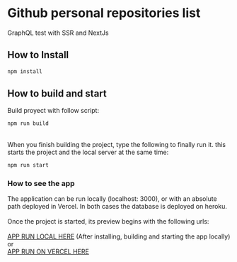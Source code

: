 # Github personal repositories list

GraphQL test with SSR and NextJs

## How to Install

```bash
npm install
```

## How to build and start
Build proyect with follow script: 

```bash
npm run build
```
\
When you finish building the project, type the following to finally run it. this starts the project and the local server at the same time:

```bash
npm run start
```

### How to see the app
The application can be run locally (localhost: 3000), or with an absolute path deployed in Vercel. In both cases the database is deployed on heroku. \
\
Once the project is started, its preview begins with the following urls:
\
\
[APP RUN LOCAL HERE](http://localhost:3000/) (After installing, building and starting the app locally) \
or \
[APP RUN ON VERCEL HERE](https://github-repositorie-chart.vercel.app/)